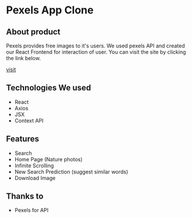 # Pexels App Clone




## About product
Pexels provides free images to it's users. We used pexels API and created our React Frontend for interaction of user.
You can visit the site by clicking the link below.

[visit](https://pexels.vercel.app/)


## Technologies We used
- React
- Axios
- JSX
- Context API

## Features
- Search
- Home Page (Nature photos)
- Infinite Scrolling
- New Search Prediction (suggest similar words)
- Download Image


## Thanks to
- Pexels for API
